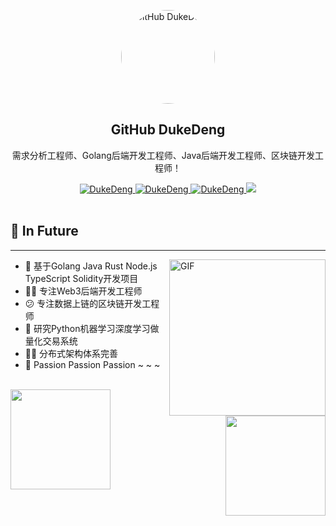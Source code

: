 <!--
 * @Author: DukeDeng
 * @LastEditors: DukeDeng
 * @email: 1806242240@qq.com
 * @github: https://github.com/DukeDeng
 * @Date: 2022-01-07 18:18:32
 * @LastEditTime: 2022-01-07 18:26:21
 * @Description: Modify here please
-->

<p align="center">
 <img width="150px" style="border-radius: 75px" src="https://avatars.githubusercontent.com/u/18650165?s=400&u=20ff8027db58461cb2d8e15c3b5be3b5ff522be2&v=4" align="center" alt="GitHub DukeDeng" />
 <h2 align="center">GitHub DukeDeng</h2>
 <p align="center">需求分析工程师、Golang后端开发工程师、Java后端开发工程师、区块链开发工程师！</p>
</p>

[comment]: <> (https://github.com/anuraghazra/github-readme-stats/blob/master/docs/readme_cn.md)

  <p align="center">
    <a href="https://github.com/DukeDeng">
      <img alt="DukeDeng" src="https://img.shields.io/badge/Golang-6.5%E5%B9%B4-brightgreen?style=flat&logo=goalng" />
    </a>  
    <a href="https://github.com/DukeDeng">
      <img alt="DukeDeng" src="https://img.shields.io/badge/Java-3.5%E5%B9%B4-brightgreen?style=flat&logo=java" />
    </a>    
    <a href="https://github.com/DukeDeng">
      <img alt="DukeDeng" src="https://img.shields.io/badge/Solidity-3%E5%B9%B4-blueviolet?style=flat&logo=solidity" />
    </a>
    <a href="https://github.com/DukeDeng">
      <img src="https://img.shields.io/badge/Node-1%E5%B9%B4-blue?style=flat&logo=node" />
    </a>
    <br />
    <br />
  </p>

[comment]: <> (https://www.shields.io/category/size)

## 📝 In Future

----

<img align="right" alt="GIF" width="250px" src="https://i.pinimg.com/originals/e4/26/70/e426702edf874b181aced1e2fa5c6cde.gif" />

- 🚧 基于Golang Java Rust Node.js TypeScript Solidity开发项目
- 🤦‍♂️ 专注Web3后端开发工程师
- 😕 专注数据上链的区块链开发工程师
- 🤔 研究Python机器学习深度学习做量化交易系统
- 🐱‍🏍 分布式架构体系完善
- 👻 Passion Passion Passion ~ ~ ~

<br />
<div>
  <a href="https://github.com/DukeDeng"> 
    <img align="left" height="160px" src="https://github-readme-stats.vercel.app/api?username=DukeDeng&show_icons=true&theme=gotham" />
  </a>
  <a href="https://github.com/DukeDeng"> 
    <img align="right"  height="160px" src="https://github-readme-stats.vercel.app/api/top-langs/?username=DukeDeng&show_icons=true&layout=compact&theme=gotham"/>
  </a>
</div>
<br />
